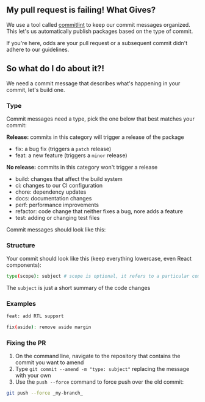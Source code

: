 ## My pull request is failing! What Gives?

We use a tool called
[commitlint](https://github.com/conventional-changelog/commitlint/#what-is-commitlint)
to keep our commit messages organized. This let's us automatically publish
packages based on the type of commit.

If you're here, odds are your pull request or a subsequent commit didn't adhere
to our guidelines.

## So what do I do about it?!

We need a commit message that describes what's happening in your commit, let's
build one.

### Type

Commit messages need a type, pick the one below that best matches your commit:

**Release:** commits in this category will trigger a release of the package

- fix: a bug fix (triggers a `patch` release)
- feat: a new feature (triggers a `minor` release)

**No release:** commits in this category won't trigger a release

- build: changes that affect the build system
- ci: changes to our CI configuration
- chore: dependency updates
- docs: documentation changes
- perf: performance improvements
- refactor: code change that neither fixes a bug, nore adds a feature
- test: adding or changing test files

Commit messages should look like this:

### Structure

Your commit should look like this (keep everything lowercase, even React
components):

```bash
type(scope): subject # scope is optional, it refers to a particular component/feature
```

The `subject` is just a short summary of the code changes

### Examples

```bash
feat: add RTL support
```

```bash
fix(aside): remove aside margin
```

### Fixing the PR

1. On the command line, navigate to the repository that contains the commit you
   want to amend
2. Type `git commit --amend -m "type: subject"` replacing the message with your
   own
3. Use the `push --force` command to force push over the old commit:

```bash
git push --force _my-branch_
```
